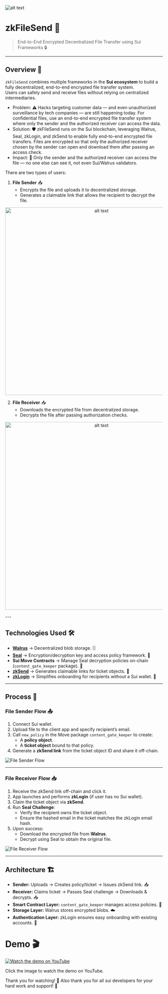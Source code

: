 ![alt text](3.jpg)

# zkFileSend 🔐

> End-to-End Encrypted Decentralized File Transfer using Sui Frameworks 🔒

---

## Overview 🧭

`zkFileSend` combines multiple frameworks in the **Sui ecosystem** to build a fully decentralized, end-to-end encrypted file transfer system.  
Users can safely send and receive files without relying on centralized intermediaries.

- Problem: ⚠️ Hacks targeting customer data — and even unauthorized surveillance by tech companies — are still happening today. For confidential files, use an end-to-end encrypted file transfer system where only the sender and the authorized receiver can access the data.
- Solution: 🛡️ zkFileSend runs on the Sui blockchain, leveraging Walrus, Seal, zkLogin, and zkSend to enable fully end-to-end encrypted file transfers. Files are encrypted so that only the authorized receiver chosen by the sender can open and download them after passing an access check.
- Impact: 🎯 Only the sender and the authorized receiver can access the file — no one else can see it, not even Sui/Walrus validators.

There are two types of users:

1. **File Sender** 📤  
   - Encrypts the file and uploads it to decentralized storage.  
   - Generates a claimable link that allows the recipient to decrypt the file.

<p align="center">
  <img src="2.jpg" alt="alt text" width="600" />
</p>

2. **File Receiver** 📥  
   - Downloads the encrypted file from decentralized storage.  
   - Decrypts the file after passing authorization checks.

<p align="center">
  <img src="1.jpg" alt="alt text" width="600" />
</p>
---

## Technologies Used 🛠️

- **[Walrus](https://github.com/MystenLabs/walrus)** → Decentralized blob storage. 🗄️  
- **[Seal](https://seal-docs.wal.app/)** → Encryption/decryption key and access policy framework. 🔐  
- **Sui Move Contracts** → Manage Seal decryption policies on-chain (`content_gate_keeper` package). 📜  
- **[zkSend](https://github.com/MystenLabs/zkSend)** → Generates claimable links for ticket objects. 🔗  
- **[zkLogin](https://arxiv.org/abs/2401.11735)** → Simplifies onboarding for recipients without a Sui wallet. 🔑  

---

## Process 🔄

### File Sender Flow 📤

1. Connect Sui wallet.  
2. Upload file to the client app and specify recipient’s email.  
3. Call `new_policy` in the Move package `content_gate_keeper` to create:  
   - A **policy object**.  
   - A **ticket object** bound to that policy.  
4. Generate a **zkSend link** from the ticket object ID and share it off-chain.  

![File Sender Flow](./file-sender-flow.png)

---

### File Receiver Flow 📥

1. Receive the zkSend link off-chain and click it.  
2. App launches and performs **zkLogin** (if user has no Sui wallet).  
3. Claim the ticket object via **zkSend**.  
4. Run **Seal Challenge**:  
   - Verify the recipient owns the ticket object.  
   - Ensure the hashed email in the ticket matches the zkLogin email hash.  
5. Upon success:  
   - Download the encrypted file from **Walrus**.  
   - Decrypt using Seal to obtain the original file.  

![File Receiver Flow](./receiver-flow.png)

---

## Architecture 🏗️

- **Sender:** Uploads → Creates policy/ticket → Issues zkSend link. 📤  
- **Receiver:** Claims ticket → Passes Seal challenge → Downloads & decrypts. 📥  
- **Smart Contract Layer:** `content_gate_keeper` manages access policies. 🧠  
- **Storage Layer:** Walrus stores encrypted blobs. ☁️  
- **Authentication Layer:** zkLogin ensures easy onboarding with existing accounts. 🔐

# Demo 🎬

[![Watch the demo on YouTube](https://img.youtube.com/vi/RW4ZRyOWu5Q/hqdefault.jpg)](https://youtu.be/RW4ZRyOWu5Q)
 
 Click the image to watch the demo on YouTube.

Thank you for watching! 🙏
Also thank you for all sui developers for your hard work and support! 🙏
